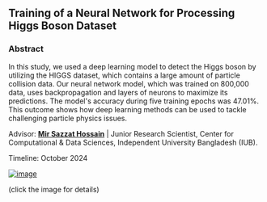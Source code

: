 ## Training of a Neural Network for Processing Higgs Boson Dataset 

### Abstract 
In this study, we used a deep learning model to detect the Higgs boson by utilizing the HIGGS dataset, which contains a large amount of particle collision data. Our neural network model, which was trained on 800,000 data, uses backpropagation and layers of neurons to maximize its predictions. The model's accuracy during five training epochs was 47.01%. This outcome shows how deep learning methods can be used to tackle challenging particle physics issues. 

Advisor: [**Mir Sazzat Hossain**](https://www.mirsazzathossain.me/) | Junior Research Scientist, Center for Computational & Data Sciences, Independent University Bangladesh (IUB).

Timeline: October 2024

[![image](https://github.com/user-attachments/assets/66a65f19-4437-401a-a1a4-fc5bc505343c)](https://github.com/mdfardinxyz/Deep-Learning-Higgs-Boson-Dataset-/blob/main/LaTeX%20Report.pdf)

(click the image for details)
